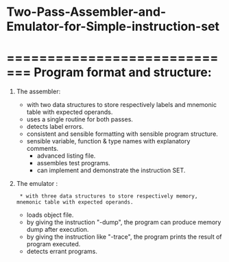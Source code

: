# Two-Pass-Assembler-and-Emulator-for-Simple-instruction-set

=============================
Program format and structure:
=============================
1. The assembler:

    * with two data structures to store respectively labels and mnemonic table with expected operands.
    * uses a single routine for both passes.
    * detects label errors.
    * consistent and sensible formatting with sensible program structure. 
    * sensible variable, function & type names with explanatory comments.
		* advanced listing file.
		* assembles test programs.
	  * can implement and demonstrate the instruction SET.

2. The emulator :

		* with three data structures to store respectively memory, mnemonic table with expected operands.
    * loads object file. 
    * by giving the instruction "-dump", the program can produce memory dump after execution.
    * by giving the instruction like "-trace", the program prints the result of program executed.
    * detects errant programs.

